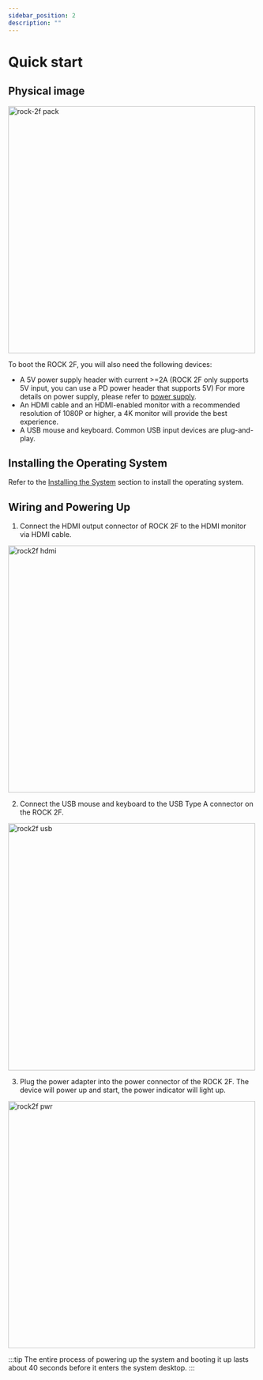 ```yaml
---
sidebar_position: 2
description: ""
---
```


# Quick start

## Physical image

<img src="/img/rock2f/rock-2f-board-angled.webp" width="500" alt="rock-2f pack" />

To boot the ROCK 2F, you will also need the following devices:

- A 5V power supply header with current >=2A (ROCK 2F only supports 5V input, you can use a PD power header that supports 5V) For more details on power supply, please refer to [power supply](./power-supply).
- An HDMI cable and an HDMI-enabled monitor with a recommended resolution of 1080P or higher, a 4K monitor will provide the best experience.
- A USB mouse and keyboard. Common USB input devices are plug-and-play.

## Installing the Operating System

Refer to the [Installing the System](./install-os/) section to install the operating system.

## Wiring and Powering Up

1. Connect the HDMI output connector of ROCK 2F to the HDMI monitor via HDMI cable.

<img src="/img/rock2f/rock2f_hdmi.webp" width="500" alt="rock2f hdmi" />

2. Connect the USB mouse and keyboard to the USB Type A connector on the ROCK 2F.

<img src="/img/rock2f/rock2f_usb.webp" width="500" alt="rock2f usb" />

3. Plug the power adapter into the power connector of the ROCK 2F. The device will power up and start, the power indicator will light up.

<img src="/img/rock2f/rock2f_power.webp" alt="rock2f pwr" width="500" />

:::tip
The entire process of powering up the system and booting it up lasts about 40 seconds before it enters the system desktop.
:::
